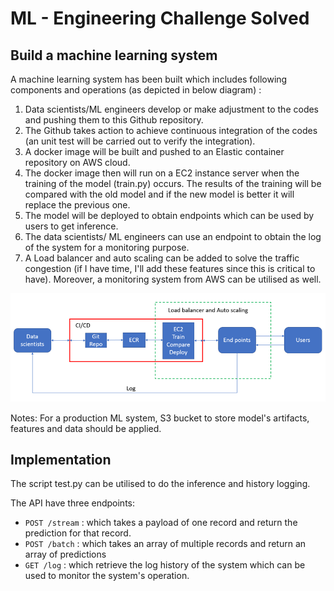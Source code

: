 # ML - Engineering Challenge Solved

## Build a machine learning system

A machine learning system has been built which includes following components and operations (as depicted in below diagram) :
1. Data scientists/ML engineers develop or make adjustment to the codes and pushing them to this Github repository.
2. The Github takes action to achieve continuous integration of the codes (an unit test will be carried out to verify the integration).
3. A docker image will be built and pushed to an Elastic container repository on AWS cloud.
4. The docker image then will run on a EC2 instance server when the training of the model (train.py) occurs. The results of the training will be compared with the old model and if the new model is better it will replace the previous one.
5. The model will be deployed to obtain endpoints which can be used by users to get inference.
6. The data scientists/ ML engineers can use an endpoint to obtain the log of the system for a monitoring purpose.
7. A Load balancer and auto scaling can be added to solve the traffic congestion (if I have time, I'll add these features since this is critical to have). Moreover, a monitoring system from AWS can be utilised as well.

    
![MLOps_Architecture.png](MLOps_Architecture.png)

Notes: For a production ML system, S3 bucket to store model's artifacts, features and data should be applied.

## Implementation
The script test.py can be utilised to do the inference and history logging.

The API have three endpoints:
- `POST /stream` : which takes a payload of one record and return the prediction for that record.
- `POST /batch` : which takes an array of multiple records and return an array of predictions
- `GET /log` : which retrieve the log history of the system which can be used to monitor the system's operation.



